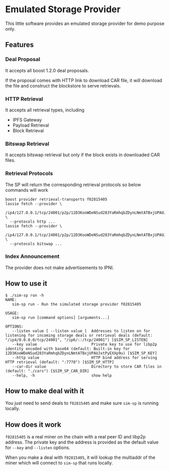 # Emulated Storage Provider

This little software provides an emulated storage provider for demo purpose only.

## Features
### Deal Proposal
It accepts all boost 1.2.0 deal proposals. 

If the proposal comes with HTTP link to download CAR file, it will download the file and construct the blockstore to serve retrievals.

### HTTP Retrieval
It accepts all retrieval types, including
- IPFS Gateway
- Payload Retrieval
- Block Retrieval

### Bitswap Retrieval
It accepts bitswap retrieval but only if the block exists in downloaded CAR files.

### Retrieval Protocols
The SP will return the corresponding retrieval protocols so below commands will work
```shell
boost provider retrieval-transports f02815405
lassie fetch --provider \
  /ip4/127.0.0.1/tcp/24001/p2p/12D3KooWDeNSud283YaRmhqbZDynLNmtATBxjUPAUJxtPyEXXp9u \
  --protocols http ...
lassie fetch --provider \
  /ip4/127.0.0.1/tcp/24001/p2p/12D3KooWDeNSud283YaRmhqbZDynLNmtATBxjUPAUJxtPyEXXp9u \
  --protocols bitswap ...
```

### Index Announcement
The provider does not make advertisements to IPNI.

## How to use it 
```shell
$ ./sim-sp run -h
NAME:
   sim-sp run - Run the simulated storage provider f02815405

USAGE:
   sim-sp run [command options] [arguments...]

OPTIONS:
   --listen value [ --listen value ]  Addresses to listen on for listening for incoming storage deals or retrieval deals (default: "/ip4/0.0.0.0/tcp/24001", "/ip6/::/tcp/24001") [$SIM_SP_LISTEN]
   --key value                        Private key to use for libp2p identity encoded with base64 (default: Built-in key for 12D3KooWDeNSud283YaRmhqbZDynLNmtATBxjUPAUJxtPyEXXp9u) [$SIM_SP_KEY]
   --http value                       HTTP bind address for serving HTTP retrieval (default: ":7778") [$SIM_SP_HTTP]
   --car-dir value                    Directory to store CAR files in (default: "./cars") [$SIM_SP_CAR_DIR]
   --help, -h                         show help
```

## How to make deal with it
You just need to send deals to `f02815405` and make sure `sim-sp` is running locally.

## How does it work
`f02815405` is a real miner on the chain with a real peer ID and libp2p address. The private key and the address is provided as the default value for `--key` and `--listen` options.

When you make a deal with `f02815405`, it will lookup the multiaddr of the miner which will connect to `sim-sp` that runs locally.
